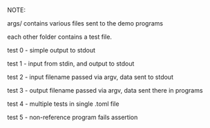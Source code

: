 NOTE: 

args/ contains various files sent to the demo programs

each other folder contains a test file.

test 0 - simple output to stdout

test 1 - input from stdin, and output to stdout

test 2 - input filename passed via argv, data sent to stdout 

test 3 - output filename passed via argv, data sent there in programs

test 4 - multiple tests in single .toml file

test 5 - non-reference program fails assertion
